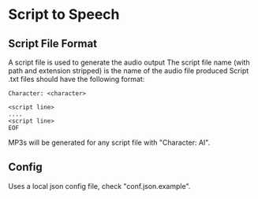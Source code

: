 # Script to Speech

## Script File Format

A script file is used to generate the audio output
The script file name (with path and extension stripped) is the name of the audio file produced
Script .txt files should have the following format:

    Character: <character>
    
    <script line>
    ....
    <script line>
    EOF

MP3s will be generated for any script file with "Character: AI".

## Config

Uses a local json config file, check "conf.json.example".

